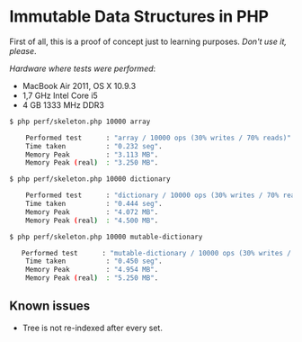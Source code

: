 Immutable Data Structures in PHP
================================
First of all, this is a proof of concept just to learning purposes. *Don't use it, please*.

*Hardware where tests were performed*:
- MacBook Air 2011, OS X 10.9.3
- 1,7 GHz Intel Core i5
- 4 GB 1333 MHz DDR3

```bash
$ php perf/skeleton.php 10000 array

    Performed test      : "array / 10000 ops (30% writes / 70% reads)".
    Time taken          : "0.232 seg".
    Memory Peak         : "3.113 MB".
    Memory Peak (real)  : "3.250 MB".
```

```bash
$ php perf/skeleton.php 10000 dictionary

    Performed test      : "dictionary / 10000 ops (30% writes / 70% reads)".
    Time taken          : "0.444 seg".
    Memory Peak         : "4.072 MB".
    Memory Peak (real)  : "4.500 MB".
```

```bash
$ php perf/skeleton.php 10000 mutable-dictionary

   Performed test      : "mutable-dictionary / 10000 ops (30% writes / 70% reads)".
    Time taken          : "0.450 seg".
    Memory Peak         : "4.954 MB".
    Memory Peak (real)  : "5.250 MB".
```

Known issues
------------
- Tree is not re-indexed after every set.
